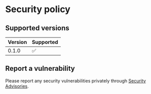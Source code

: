 # Security policy

## Supported versions

| Version | Supported |
| ------- | --------- |
| 0.1.0   | ✅        |

## Report a vulnerability

Please report any security vulnerabilities privately through
[Security Advisories](https://github.com/LuisFerLCC/error-stack-macros2/security/advisories/new).
